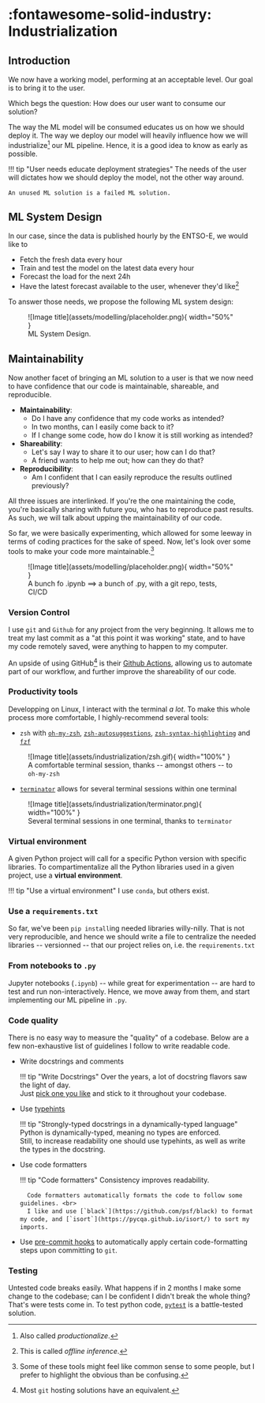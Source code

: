 # :fontawesome-solid-industry: Industrialization

## Introduction 

We now have a working model, performing at an acceptable level. Our goal is to bring it to the user.

Which begs the question: How does our user want to consume our solution? 

The way the ML model will be consumed educates us on how we should deploy it. 
The way we deploy our model will heavily influence how we will industrialize[^1] our ML pipeline.
Hence, it is a good idea to know as early as possible. 

[^1]: Also called _productionalize_.

!!! tip "User needs educate deployment strategies"
    The needs of the user will dictates how we should deploy the model, not the other way around.

    An unused ML solution is a failed ML solution.

## ML System Design

In our case, since the data is published hourly by the ENTSO-E, we would like to

- Fetch the fresh data every hour
- Train and test the model on the latest data every hour
- Forecast the load for the next 24h
- Have the latest forecast available to the user, whenever they'd like[^2]

[^2]: This is called _offline inference_.

To answer those needs, we propose the following ML system design: 

<figure markdown="span">
  ![Image title](assets/modelling/placeholder.png){ width="50%" }
  <figcaption>ML System Design.</figcaption>
</figure>

## Maintainability

Now another facet of bringing an ML solution to a user is that we now need to have confidence that our code is maintainable, shareable, and reproducible.

- **Maintainability**:
    - Do I have any confidence that my code works as intended?
    - In two months, can I easily come back to it? 
    - If I change some code, how do I know it is still working as intended?
- **Shareability**: 
    - Let's say I way to share it to our user; how can I do that?
    - A friend wants to help me out; how can they do that?
- **Reproducibility**: 
    - Am I confident that I can easily reproduce the results outlined previously?

All three issues are interlinked.
If you're the one maintaining the code, you're basically sharing with future you, who has to reproduce past results.
As such, we will talk about upping the maintainability of our code.

So far, we were basically experimenting, which allowed for some leeway in terms of coding practices for the sake of speed.
Now, let's look over some tools to make your code more maintainable.[^3]

<figure markdown="span">
  ![Image title](assets/modelling/placeholder.png){ width="50%" }
  <figcaption>A bunch fo .ipynb ==> a bunch of .py, with a git repo, tests, CI/CD</figcaption>
</figure>

[^3]: Some of these tools might feel like common sense to some people, but I prefer to highlight the obvious than be confusing.

### Version Control

I use `git` and `Github` for any project from the very beginning. 
It allows me to treat my last commit as a "at this point it was working" state, and to have my code remotely saved, were anything to happen to my computer.

An upside of using GitHub[^4] is their [Github Actions](https://github.com/features/actions), allowing us to automate part of our workflow, and further improve the shareability of our code.

[^4]: Most `git` hosting solutions have an equivalent.

### Productivity tools

Developping on Linux, I interact with the terminal _a lot_. To make this whole process more comfortable, I highly-recommend several tools:

- `zsh` with [`oh-my-zsh`](https://ohmyz.sh), [`zsh-autosuggestions`](https://github.com/zsh-users/zsh-autosuggestions), [`zsh-syntax-highlighting`](https://github.com/zsh-users/zsh-syntax-highlighting) and [`fzf`](https://github.com/junegunn/fzf)

<figure markdown="span">
  ![Image title](assets/industrialization/zsh.gif){ width="100%" }
  <figcaption>A comfortable terminal session, thanks -- amongst others -- to <code>oh-my-zsh</code></figcaption>
</figure>

- [`terminator`](https://gnome-terminator.org) allows for several terminal sessions within one terminal

<figure markdown="span">
  ![Image title](assets/industrialization/terminator.png){ width="100%" }
  <figcaption>Several terminal sessions in one terminal, thanks to <code>terminator</code></figcaption>
</figure>

### Virtual environment

A given Python project will call for a specific Python version with specific libraries.
To compartimentalize all the Python libraries used in a given project, use a **virtual environment**.

!!! tip "Use a virtual environment"
    I use `conda`, but others exist.

### Use a `requirements.txt`

So far, we've been `pip install`ing needed libraries willy-nilly. 
That is not very reproducible, and hence we should write a file to centralize the needed libraries -- versionned -- that our project relies on, i.e. the `requirements.txt`

### From notebooks to `.py`

Jupyter notebooks (`.ipynb`) -- while great for experimentation -- are hard to test and run non-interactively. 
Hence, we move away from them, and start implementing our ML pipeline in `.py`.

### Code quality

There is no easy way to measure the "quality" of a codebase.
Below are a few non-exhaustive list of guidelines I follow to write readable code.

- Write docstrings and comments

    !!! tip "Write Docstrings"
        Over the years, a lot of docstring flavors saw the light of day. <br>
        Just [pick one you like](https://docs.dasch.swiss/latest/DSP-TOOLS/developers/code-quality-tools/python-docstring-formatting/) and stick to it throughout your codebase.

- Use [typehints](https://docs.python.org/3/library/typing.html)

    !!! tip "Strongly-typed docstrings in a dynamically-typed language"
        Python is dynamically-typed, meaning no types are enforced. <br>
        Still, to increase readability one should use typehints, as well as write the types in the docstring.

- Use code formatters

    !!! tip "Code formatters"
        Consistency improves readability.
        
        Code formatters automatically formats the code to follow some guidelines. <br>
        I like and use [`black`](https://github.com/psf/black) to format my code, and [`isort`](https://pycqa.github.io/isort/) to sort my imports.

- Use [pre-commit hooks](https://pre-commit.com/) to automatically apply certain code-formatting steps upon committing to `git`.

### Testing

Untested code breaks easily. What happens if in 2 months I make some change to the codebase; can I be confident I didn't break the whole thing?
That's were tests come in. To test python code, [`pytest`](https://docs.pytest.org/en/stable/) is a battle-tested solution.
